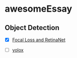 # awesomeEssay
## Object Detection
- [x] [Focal Loss and RetinaNet](Focal%20Loss%20for%20Dense%20Object%20Detection.md)
- [ ] [yolox](YOLOX%20Exceeding%20YOLO%20Series%20in%202021.md)




